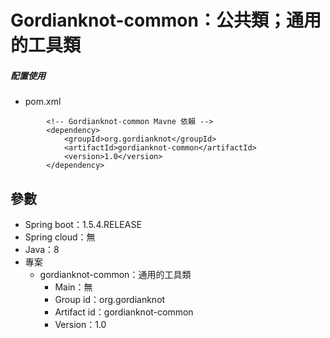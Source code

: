 # Gordianknot-common：公共類；通用的工具類

##### 配置使用
- pom.xml 
```
        <!-- Gordianknot-common Mavne 依賴 -->
        <dependency>	
        	<groupId>org.gordianknot</groupId>
        	<artifactId>gordianknot-common</artifactId>
        	<version>1.0</version>
        </dependency>
```

## 參數
- Spring boot：1.5.4.RELEASE
- Spring cloud：無
- Java：8
- 專案
    - gordianknot-common：通用的工具類
        - Main：無
        - Group id：org.gordianknot
        - Artifact id：gordianknot-common
        - Version：1.0
